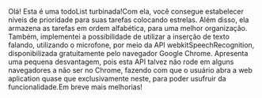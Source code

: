 Olá! Esta é uma todoList turbinada!Com ela, você consegue estabelecer níveis de prioridade para suas tarefas colocando estrelas. Além disso, ela armazena as tarefas em ordem alfabética, para uma melhor organização. Também, implementei a possibilidade de utilizar a inserção de texto falando, utilizando o microfone, por meio da API webkitSpeechRecognition, disponibilizada gratuitamente pelo navegador Google Chrome. Apresenta uma pequena desvantagem, pois esta API talvez não rode em alguns navegadores a não ser no Chrome, fazendo com que o usuário abra a web aplication quase que exclusivamente neste, para poder usufruir da funcionalidade.Em breve mais melhorias!
